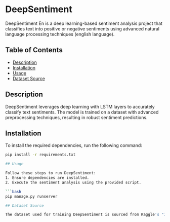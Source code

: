 # DeepSentiment

DeepSentiment En is a deep learning-based sentiment analysis project that classifies text into positive or negative sentiments using advanced natural language processing techniques (english language).

## Table of Contents

- [Description](#description)
- [Installation](#installation)
- [Usage](#usage)
- [Dataset Source](#dataset-source)

## Description

DeepSentiment leverages deep learning with LSTM layers to accurately classify text sentiments. The model is trained on a dataset with advanced preprocessing techniques, resulting in robust sentiment predictions.

## Installation

To install the required dependencies, run the following command:

```bash
pip install -r requirements.txt

## Usage

Follow these steps to run DeepSentiment:
1. Ensure dependencies are installed.
2. Execute the sentiment analysis using the provided script.

```bash
pip manage.py runserver

## Dataset Source

The dataset used for training DeepSentiment is sourced from Kaggle's "IMDb Dataset of 50K Movie Reviews." You can find the dataset [here](https://www.kaggle.com/datasets/lakshmi25npathi/imdb-dataset-of-50k-movie-reviews).
